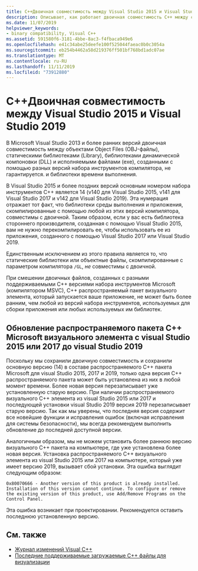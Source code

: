 ```yaml
---
title: C++Двоичная совместимость между Visual Studio 2015 и Visual Studio 2019
description: Описывает, как работает двоичная совместимость C++ между скомпилированными файлами в Visual Studio 2015, 2017 и 2019. Один распространяемый C++ пакет Microsoft Visual работает для всех трех версий.
ms.date: 11/07/2019
helpviewer_keywords:
- binary compatibility, Visual C++
ms.assetid: 591580f6-3181-4bbe-8ac3-f4fbaca949e6
ms.openlocfilehash: e41c34abe25deefe100f525044faeac0b0c3054a
ms.sourcegitcommit: eb254b4462a58d219376ff501bf768bd1adc07ae
ms.translationtype: MT
ms.contentlocale: ru-RU
ms.lasthandoff: 11/11/2019
ms.locfileid: "73912880"
---
```

# <a name="c-binary-compatibility-between-visual-studio-2015-and-visual-studio-2019"></a>C++Двоичная совместимость между Visual Studio 2015 и Visual Studio 2019

В Microsoft Visual Studio 2013 и более ранних версий двоичная совместимость между объектами Object Files (OBJ-файлы), статическими библиотеками (Library), библиотеками динамической компоновки (DLL) и исполняемыми файлами (exe), созданными с помощью разных версий набора инструментов компилятора, не гарантируется. и библиотеки времени выполнения.

В Visual Studio 2015 и более поздних версий основным номером набора инструментов C++ является 14 (v140 для Visual Studio 2015, v141 для Visual Studio 2017 и v142 для Visual Studio 2019). Эта нумерация отражает тот факт, что библиотеки среды выполнения и приложения, скомпилированные с помощью любой из этих версий компилятора, совместимы с двоичной. Таким образом, если у вас есть библиотека стороннего производителя, созданная с помощью Visual Studio 2015, вам не нужно перекомпилировать ее, чтобы использовать ее из приложения, созданного с помощью Visual Studio 2017 или Visual Studio 2019.

Единственным исключением из этого правила является то, что статические библиотеки или объектные файлы, скомпилированные с параметром компилятора `/GL`, *не* совместимы с двоичной.

При смешении двоичных файлов, созданных с разными поддерживаемыми C++ версиями набора инструментов Microsoft (компилятором MSVC), C++ распространяемый пакет визуального элемента, который запускается ваше приложение, не может быть более ранним, чем любой из версий набора инструментов, используемых для сборки приложения или любых используемых им библиотек.

## <a name="upgrade-the-microsoft-visual-c-redistributable-from-visual-studio-2015-or-2017-to-visual-studio-2019"></a>Обновление распространяемого пакета C++ Microsoft визуального элемента с visual Studio 2015 или 2017 до visual Studio 2019

Поскольку мы сохранили двоичную совместимость и сохранили основную версию (14) в составе распространяемого C++ пакета Microsoft для visual Studio 2015, 2017 и 2019, только одна версия C++ распространяемого пакета может быть установлена из них в любой момент времени. Более новая версия перезаписывает уже установленную старую версию. При наличии распространяемого визуального C++ элемента из visual Studio 2015 или 2017 и последующей установки visual Studio 2019 версия 2019 перезаписывает старую версию. Так как мы уверены, что последняя версия содержит все новейшие функции и исправления ошибок (включая исправления для системы безопасности), мы всегда рекомендуем выполнить обновление до последней доступной версии.

Аналогичным образом, мы не можем установить более раннюю версию визуального C++ пакета на компьютере, где уже установлена более новая версия. Установка распространяемого C++ визуального элемента из visual Studio 2015 или 2017 на компьютере, который уже имеет версию 2019, вызывает сбой установки. Эта ошибка выглядит следующим образом:

```Output
0x80070666 - Another version of this product is already installed. Installation of this version cannot continue. To configure or remove the existing version of this product, use Add/Remove Programs on the Control Panel.
```

Эта ошибка возникает при проектировании. Рекомендуется оставить последнюю установленную версию.

## <a name="see-also"></a>См. также

* [Журнал изменений Visual C++](../porting/visual-cpp-change-history-2003-2015.md)
* [Последние поддерживаемые загружаемые C++ файлы для визуализации](https://support.microsoft.com/en-us/help/2977003/the-latest-supported-visual-c-downloads) 
